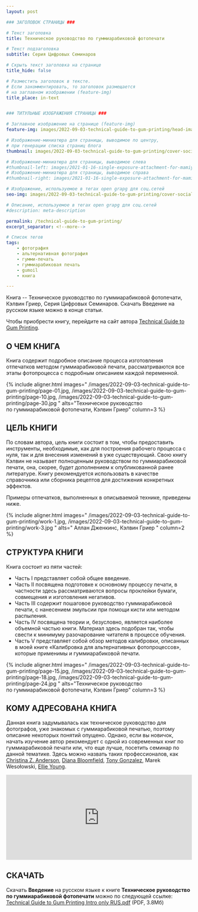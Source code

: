 ```yaml
---
layout: post

### ЗАГОЛОВОК СТРАНИЦЫ ###

# Текст заголовка
title: Техническое руководство по гуммиарабиковой фотопечати

# Текст подзаголовка
subtitle: Серия Цифровых Cеминаров

# Скрыть текст заголовка на странице
title_hide: false

# Разместить заголовок в тексте.
# Если закомментировать, то заголовок размещается
# на заглавном изображении (feature-img)
title_place: in-text


### ТИТУЛЬНЫЕ ИЗОБРАЖЕНИЯ СТРАНИЦЫ ###

# Заглавное изображение на странице (feature-img)
feature-img: images/2022-09-03-technical-guide-to-gum-printing/head-image.jpg

# Изображение-миниатюра для страницы, выводимое по центру,
# при генерации списка страниц блога
thumbnail: images/2022-09-03-technical-guide-to-gum-printing/cover-social.jpg

# Изображение-миниатюра для страницы, выводимое слева
#thumbnail-left: images/2021-01-16-single-exposure-attachment-for-mamiyaflex-c/cover-front.jpg
# Изображение-миниатюра для страницы, выводимое справа
#thumbnail-right: images/2021-01-16-single-exposure-attachment-for-mamiyaflex-c/cover-back.jpg

# Изображение, используемое в тегах open grapg для соц.сетей
seo-img: images/2022-09-03-technical-guide-to-gum-printing/cover-social.jpg

# Описание, используемое в тегах open grapg для соц.сетей
#description: meta-description

permalink: /technical-guide-to-gum-printing/
excerpt_separator: <!--more-->

# Список тегов
tags:
    - фотография
    - альтернативная фотография
    - гумми-печать
    - гуммиарабиковая печать
    - gumoil
    - книга

---
```

Книга -- Техническое руководство по гуммиарабиковой фотопечати, Кэлвин Гриер, Серия Цифровых Cеминаров. 
Скачать Введение на русском языке можно в конце статьи.
<!--more-->

Чтобы приобрести книгу, перейдите на сайт автора [Technical Guide to Gum Printing](https://thewetprint.com/gum/).


О ЧЕМ КНИГА
-----------

Книга содержит подробное описание процесса изготовления отпечатков методом гуммиарабиковой печати, рассматриваются все этапы фотопроцесса с подробным описанием каждой переменной. 

{% include
    aligner.html
images="
/images/2022-09-03-technical-guide-to-gum-printing/page-01.jpg,
/images/2022-09-03-technical-guide-to-gum-printing/page-10.jpg,
/images/2022-09-03-technical-guide-to-gum-printing/page-30.jpg
"
alts="Техническое руководство по гуммиарабиковой фотопечати, Кэлвин Гриер"
column=3
%}


ЦЕЛЬ КНИГИ
----------
По словам автора, цель книги состоит в том, чтобы предоставить инструменты, необходимые, как для построения рабочего процесса с нуля, так и для внесения изменений в уже существующий. Свою книгу Кэлвин не называет полноценным руководством по гуммиарабиковой печати, она, скорее, будет дополнением к опубликованной ранее литературе. Книгу рекомендуется использовать в качестве справочника или сборника рецептов для достижения конкретных эффектов.

Примеры отпечатков, выполненных в описываемой технике, приведены ниже.

{% include
    aligner.html
images="
/images/2022-09-03-technical-guide-to-gum-printing/work-1.jpg,
/images/2022-09-03-technical-guide-to-gum-printing/work-3.jpg
"
alts="
Аллан Дженкинс,
Кэлвин Гриер
"
column=2
%}


СТРУКТУРА КНИГИ
---------------

Книга состоит из пяти частей:
  * Часть I представляет собой общее введение.
  * Часть II посвящена подготовке к основному процессу печати, в частности здесь рассматриваются вопросы проклейки бумаги, совмещения и изготовления негативов.
  * Часть III содержит пошаговое руководство гуммиарабиковой печати, с нанесением эмульсии при помощи кисти или методом распыления.
  * Часть IV посвящена теории и, безусловно, является наиболее объемной частью книги. Материал здесь подобран так, чтобы свести к минимуму разочарование читателя в процессе обучения.
  * Часть V представляет собой обзор методов калибровки, описанных в моей книге «Калибровка для альтернативных фотопроцессов», которые применимы и гуммиарабиковой печати.

{% include
    aligner.html
images="
/images/2022-09-03-technical-guide-to-gum-printing/page-15.jpg,
/images/2022-09-03-technical-guide-to-gum-printing/page-18.jpg,
/images/2022-09-03-technical-guide-to-gum-printing/page-24.jpg
"
alts="Техническое руководство по гуммиарабиковой фотопечати, Кэлвин Гриер"
column=3
%}


КОМУ АДРЕСОВАНА КНИГА
---------------------
Данная книга задумывалась как техническое руководство для фотографов, уже знакомых с гуммиарабиковой печатью, поэтому описание некоторых понятий опущено. Однако, если вы новичок, начать изучение автор рекомендует с одной из современных книг по гуммиарабиковой печати или, что еще лучше, посетить семинар по данной тематике. Здесь можно назвать таких профессионалов, как [Christina Z. Anderson](https://www.christinazanderson.com/), [Diana Bloomfield](http://www.dhbloomfield.com/), [Tony Gonzalez](https://tonygonzalezartist.com/), Marek Wesołowski, [Ellie Young](https://www.goldstreetstudios.com.au/).

<div class="frame_blc">
    <iframe src="https://www.youtube.com/embed/83yLFL1Tb7I" frameborder="0" allowfullscreen></iframe>
</div>

<style>
.frame_blc{
  overflow:hidden;
  position:relative;
  padding-bottom:40%;
  padding-top:30px;
  height:0;
  margin-bottom:30px;
}
.frame_blc iframe {
  position:absolute;
  width:100%;
  height:100%;
  left:0;
  top:0;
}
</style>

СКАЧАТЬ
-------

Скачать **Введение** на русском языке к книге **Техническое руководство по гуммиарабиковой фотопечати** можно по следующей ссылке: [Technical Guide to Gum Printing Intro only RUS.pdf](https://bit.ly/3BetALb) (PDF, 3.8Мб)
